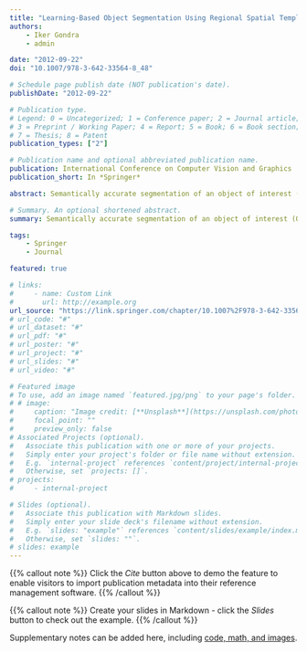 ```yaml
---
title: "Learning-Based Object Segmentation Using Regional Spatial Templates and Visual Features"
authors:
    - Iker Gondra
    - admin

date: "2012-09-22"
doi: "10.1007/978-3-642-33564-8_48"

# Schedule page publish date (NOT publication's date).
publishDate: "2012-09-22"

# Publication type.
# Legend: 0 = Uncategorized; 1 = Conference paper; 2 = Journal article;
# 3 = Preprint / Working Paper; 4 = Report; 5 = Book; 6 = Book section;
# 7 = Thesis; 8 = Patent
publication_types: ["2"]

# Publication name and optional abbreviated publication name.
publication: International Conference on Computer Vision and Graphics
publication_short: In *Springer*

abstract: Semantically accurate segmentation of an object of interest (OOI) is a critical step in computer vision tasks. In order to bridge the gap between low-level visual features and high-level semantics, a more complete model of the OOI is needed. To this end, we revise the concept of directional spatial templates and introduce regional directional spatial templates as a means of including spatial relationships among OOI regions into the model. We present an object segmentation algorithm that learns a model which includes both visual and spatial information. Given a training set of images containing the OOI, each image is oversegmented into visually homogeneous regions. Next, Multiple Instance Learning identifies regions that are likely to be part of the OOI. For each pair of such regions and for each relationship, a regional template is formed. The computational cost of template generation is reduced by sampling the reference region with a pixel set that is descriptive of its shape. Experiments indicate that regional templates are an effective way of including spatial information into the model which in turn results in a very significant improvement in segmentation performance.

# Summary. An optional shortened abstract.
summary: Semantically accurate segmentation of an object of interest (OOI) is a critical step in computer vision tasks. In order to bridge the gap between low-level visual features and high-level semantics, a more complete model of the OOI is needed. To this end, we revise the concept of directional spatial templates and introduce regional directional spatial templates as a means of including spatial relationships among OOI regions into the model. We present an object segmentation algorithm that learns a model which includes both visual and spatial information. Given a training set of images containing the OOI, each image is oversegmented into visually homogeneous regions. Next, Multiple Instance Learning identifies regions that are likely to be part of the OOI. For each pair of such regions and for each relationship, a regional template is formed. The computational cost of template generation is reduced by sampling the reference region with a pixel set that is descriptive of its shape. Experiments indicate that regional templates are an effective way of including spatial information into the model which in turn results in a very significant improvement in segmentation performance.

tags:
    - Springer
    - Journal

featured: true

# links:
#     - name: Custom Link
#       url: http://example.org
url_source: "https://link.springer.com/chapter/10.1007%2F978-3-642-33564-8_48"
# url_code: "#"
# url_dataset: "#"
# url_pdf: "#"
# url_poster: "#"
# url_project: "#"
# url_slides: "#"
# url_video: "#"

# Featured image
# To use, add an image named `featured.jpg/png` to your page's folder.
# # image:
#     caption: "Image credit: [**Unsplash**](https://unsplash.com/photos/pLCdAaMFLTE)"
#     focal_point: ""
#     preview_only: false
# Associated Projects (optional).
#   Associate this publication with one or more of your projects.
#   Simply enter your project's folder or file name without extension.
#   E.g. `internal-project` references `content/project/internal-project/index.md`.
#   Otherwise, set `projects: []`.
# projects:
#     - internal-project

# Slides (optional).
#   Associate this publication with Markdown slides.
#   Simply enter your slide deck's filename without extension.
#   E.g. `slides: "example"` references `content/slides/example/index.md`.
#   Otherwise, set `slides: ""`.
# slides: example
---
```


{{% callout note %}}
Click the _Cite_ button above to demo the feature to enable visitors to import publication metadata into their reference management software.
{{% /callout %}}

{{% callout note %}}
Create your slides in Markdown - click the _Slides_ button to check out the example.
{{% /callout %}}

Supplementary notes can be added here, including [code, math, and images](https://wowchemy.com/docs/writing-markdown-latex/).
